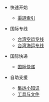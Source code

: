 - 快速开始

  - [渠道索引](/requirement/quickstart.md)

- 国际专线

  - [台湾空运专线](/requirement/air_tw.md)
  - [台湾海运专线](/requirement/sea_tw.md)

- 国际快递

  - [国际快递](/requirement/express.md)

- 自助支援

  - [集运小知识](/requirement/tools.md)
  - [工具与文件](/requirement/files.md)